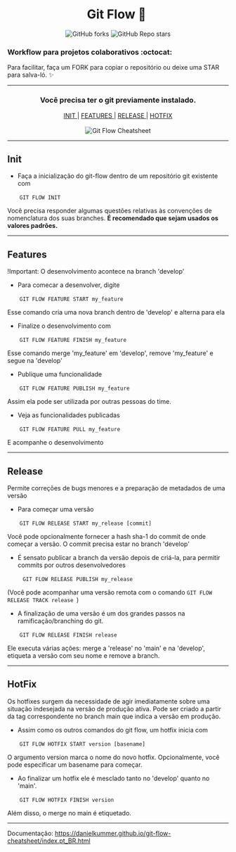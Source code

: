 # <div align="center"> Git Flow  :memo: ​ </div>

<div align="center"> <img alt="GitHub forks" src="https://img.shields.io/github/forks/tayhsn/git-flow?logoColor=blue&style=social"> <img alt="GitHub Repo stars" src="https://img.shields.io/github/stars/tayhsn/git-flow?logoColor=black&style=social"> </div>

### Workflow para projetos colaborativos :octocat:

Para facilitar, faça um FORK para copiar o repositório ou deixe uma STAR para salva-ló. :sparkles:

<hr>
<h3 align="center"> Você precisa ter o git previamente instalado. </h3>

<div align="center">  <a href="#init"> INIT </a> | <a href="#features"> FEATURES </a> | <a href="#release"> RELEASE </a> | <a href="#hotfix"> HOTFIX </a></div>
<br>
<div align="center">
    <img src="https://danielkummer.github.io/git-flow-cheatsheet/img/git-flow-commands.png" alt="Git Flow Cheatsheet"/> 
</div>

<hr>

## Init

* Faça a inicialização do git-flow  dentro de um repositório git existente com

  ​	``` GIT FLOW INIT ```

Você precisa responder algumas questões relativas às convenções de nomenclatura dos suas branches. **É recomendado que sejam usados os valores padrões.** 

<hr>

## Features

!Important: O desenvolvimento acontece na branch 'develop'

* Para comecar a desenvolver, digite

  ​	``` GIT FLOW FEATURE START my_feature ```

Esse comando cria uma nova branch dentro de 'develop' e alterna para ela

* Finalize o desenvolvimento com

  ​	``` GIT FLOW FEATURE FINISH my_feature ```

Esse comando merge 'my_feature' em 'develop', remove 'my_feature' e segue na 'develop'

* Publique uma funcionalidade

  ​	``` GIT FLOW FEATURE PUBLISH my_feature ```

Assim ela pode ser utilizada por outras pessoas do time.

* Veja as funcionalidades publicadas

  ​	```GIT FLOW FEATURE PULL my_feature ```

E acompanhe o desenvolvimento

<hr>

## Release

Permite correções de bugs menores e a preparação de metadados de uma versão

* Para começar uma versão

  ​	```GIT FLOW RELEASE START my_release [commit] ```

Você pode opcionalmente fornecer a hash sha-1 do commit de onde começar a versão. O commit precisa estar no branch 'develop'

* É sensato publicar a branch da versão depois de criá-la, para permitir commits por outros desenvolvedores

  ​	``` GIT FLOW RELEASE PUBLISH my_release```

(Você pode acompanhar uma versão remota com o comando ```GIT FLOW RELEASE TRACK release ```)

* A finalização de uma versão é um dos grandes passos na ramificação/branching do git. 

  ​	``` GIT FLOW RELEASE FINISH release ```

Ele executa várias ações: merge a 'release' no 'main' e na 'develop', etiqueta a versão com seu nome e remove a branch.

<hr>

## HotFix

Os hotfixes surgem da necessidade de agir imediatamente sobre uma situação indesejada na versão de produção ativa. Pode ser criado a partir da tag correspondente no branch main que indica a versão em produção.

* Assim como os outros comandos do git flow, um hotfix inicia com

  ​	```GIT FLOW HOTFIX START version [basename] ```

O argumento version marca o nome do novo hotfix. Opcionalmente, você pode especificar um basename para começar.

* Ao finalizar um hotfix ele é mesclado tanto no 'develop' quanto no 'main'.

  ​	```GIT FLOW HOTFIX FINISH version ```

Além disso, o merge no main é etiquetado.

<hr>

Documentação: https://danielkummer.github.io/git-flow-cheatsheet/index.pt_BR.html
